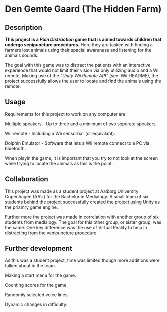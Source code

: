 # Den Gemte Gaard (The Hidden Farm)

## Description
**This project is a *Pain Distraction* game that is aimed towards children that undergo venipuncture procedures.**
Here they are tasked with finding a farmers lost animals using their spacial awareness and listening for the animals sounds.

The goal with this game was to distract the patients with an interactive experience that would not limit their vision via only utilizing audio and a Wii remote.
 Making use of the *"Unity Wii Remote API"* (see: Wii-README), the project successfully allows the user to locate and find the animals using  the remote.

## Usage
Requirements for this project to work on any computer are:

Multiple speakers - Up to three and a minimum of two seperate speakers 

Wii remote - Including a Wii sensorbar (or equivilant).

Dolphin Emulator - Software that lets a Wii remote connect to a PC via bluetooth.

When playin the game, it is important that you try to not look at the screen while trying to locate the animals as this is the point.

## Collaboration
This project was made as a student project at Aalborg University Copenhagen (AAU) for the Bachelor in Medialogy.
A small team of six students behind the project successfully created the project using Unity as the priamry game engine.

Further more the project was made in correlation with another group of six students from medialogy.
The goal for this other group, or sister group, was the same. One key difference was the use of Virtual Reality to help in distracting from the venipuncture procedure.

## Further development
As this was a student project, time was limited though more additions were talked about in the team.

Making a start menu for the game.

Counting scores for the game.

Randomly selected voice lines.

Dynamic changes in difficulty.
